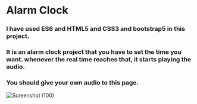 # Alarm Clock

### I have used ES6 and HTML5 and CSS3 and bootstrap5 in this project.
### It is an alarm clock project that you have to set the time you want. whenever the real time reaches that, it starts playing the audio.
### You should give your own audio to this page.

![Screenshot (100)](https://github.com/artinmohajeri/Alarm-Clock/assets/95845593/cc3d834b-6836-4a2a-b086-5241aac2a627)
